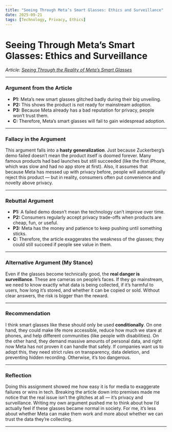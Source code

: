 ```yaml
---
title: "Seeing Through Meta’s Smart Glasses: Ethics and Surveillance"
date: 2025-09-21
tags: [Technology, Privacy, Ethics]
---
```


# Seeing Through Meta’s Smart Glasses: Ethics and Surveillance  

*Article: [Seeing Through the Reality of Meta’s Smart Glasses](https://www.nytimes.com/2025/09/20/technology/personaltech/meta-smart-glasses-mark-zuckerberg.html)*  

---

### Argument from the Article  
- **P1:** Meta’s new smart glasses glitched badly during their big unveiling.  
- **P2:** This shows the product is not ready for mainstream adoption.  
- **P3:** Because Meta already has a bad reputation for privacy, people won’t trust them.  
- **C:** Therefore, Meta’s smart glasses will fail to gain widespread adoption.  

---

### Fallacy in the Argument  
This argument falls into a **hasty generalization**. Just because Zuckerberg’s demo failed doesn’t mean the product itself is doomed forever. Many famous products had bad launches but still succeeded (like the first iPhone, which was slow and had no app store at first). Also, it assumes that because Meta has messed up with privacy before, people will automatically reject this product — but in reality, consumers often put convenience and novelty above privacy.  

---

### Rebuttal Argument  
- **P1:** A failed demo doesn’t mean the technology can’t improve over time.  
- **P2:** Consumers regularly accept privacy trade-offs when products are cheap, fun, or useful.  
- **P3:** Meta has the money and patience to keep pushing until something sticks.  
- **C:** Therefore, the article exaggerates the weakness of the glasses; they could still succeed if people see value in them.  

---

### Alternative Argument (My Stance)  
Even if the glasses become technically good, the **real danger is surveillance**. These are cameras on people’s faces. If they go mainstream, we need to know exactly what data is being collected, if it’s harmful to users, how long it’s stored, and whether it can be copied or sold. Without clear answers, the risk is bigger than the reward.  

---

### Recommendation  
I think smart glasses like these should only be used **conditionally**. On one hand, they could make life more accessible, reduce how much we stare at phones, and help different communities (like people with disabilities). On the other hand, they demand massive amounts of personal data, and right now Meta has not proven it can handle that safely. If companies want us to adopt this, they need strict rules on transparency, data deletion, and preventing hidden recording. Otherwise, it’s too dangerous.  

---

### Reflection  
Doing this assignment showed me how easy it is for media to exaggerate failures or wins in tech. Breaking the article down into premises made me notice that the real issue isn’t the glitches at all — it’s privacy and surveillance. Writing my own argument pushed me to think about how I’d actually feel if these glasses became normal in society. For me, it’s less about whether Meta can make them work and more about whether we can trust the data they’re collecting.  

---
